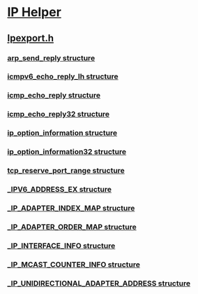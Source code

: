 # [IP Helper](../_iphlp/index.md)
## [Ipexport.h](index.md)
### [arp_send_reply structure](../ipexport/ns-ipexport-arp_send_reply.md)
### [icmpv6_echo_reply_lh structure](../ipexport/ns-ipexport-icmpv6_echo_reply_lh.md)
### [icmp_echo_reply structure](../ipexport/ns-ipexport-icmp_echo_reply.md)
### [icmp_echo_reply32 structure](../ipexport/ns-ipexport-icmp_echo_reply32.md)
### [ip_option_information structure](../ipexport/ns-ipexport-ip_option_information.md)
### [ip_option_information32 structure](../ipexport/ns-ipexport-ip_option_information32.md)
### [tcp_reserve_port_range structure](../ipexport/ns-ipexport-tcp_reserve_port_range.md)
### [_IPV6_ADDRESS_EX structure](../ipexport/ns-ipexport-_ipv6_address_ex.md)
### [_IP_ADAPTER_INDEX_MAP structure](../ipexport/ns-ipexport-_ip_adapter_index_map.md)
### [_IP_ADAPTER_ORDER_MAP structure](../ipexport/ns-ipexport-_ip_adapter_order_map.md)
### [_IP_INTERFACE_INFO structure](../ipexport/ns-ipexport-_ip_interface_info.md)
### [_IP_MCAST_COUNTER_INFO structure](../ipexport/ns-ipexport-_ip_mcast_counter_info.md)
### [_IP_UNIDIRECTIONAL_ADAPTER_ADDRESS structure](../ipexport/ns-ipexport-_ip_unidirectional_adapter_address.md)
